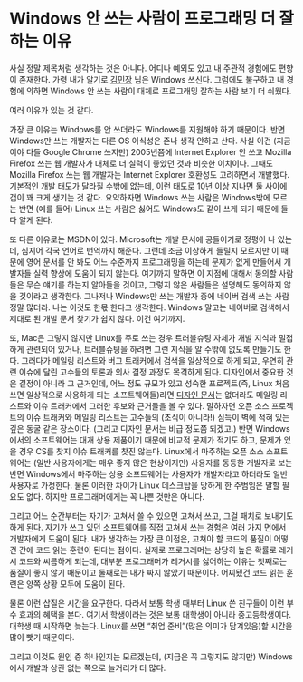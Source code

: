Windows 안 쓰는 사람이 프로그래밍 더 잘하는 이유
================================================

사실 정말 제목처럼 생각하는 것은 아니다. 어디나 예외도 있고 내 주관적 경험에도 편향이 존재한다. 가령 내가 알기로 [김민장][1] 님은 Windows 쓰신다. 그럼에도 불구하고 내 경험에 의하면 Windows 안 쓰는 사람이 대체로 프로그래밍 잘하는 사람 보기 더 쉬웠다.

여러 이유가 있는 것 같다.

가장 큰 이유는 Windows를 안 쓰더라도 Windows를 지원해야 하기 때문이다. 반면 Windows만 쓰는 개발자는 다른 OS 이식성은 존나 생각 안하고 산다. 사실 이건 (지금이야 다들 Google Chrome 쓰지만) 2005년쯤에 Internet Explorer 안 쓰고 Mozilla Firefox 쓰는 웹 개발자가 대체로 더 실력이 좋았던 것과 비슷한 이치이다. 그때도 Mozilla Firefox 쓰는 웹 개발자는 Internet Explorer 호환성도 고려하면서 개발했다. 기본적인 개발 태도가 달라질 수밖에 없는데, 이런 태도로 10년 이상 지나면 둘 사이에 갭이 꽤 크게 생기는 것 같다. 요약하자면 Windows 쓰는 사람은 Windows밖에 모르는 반면 (예를 들어) Linux 쓰는 사람은 싫어도 Windows도 같이 쓰게 되기 때문에 둘 다 알게 된다.

또 다른 이유로는 MSDN이 있다. Microsoft는 개발 문서에 공들이기로 정평이 나 있는데, 심지어 각국 언어로 번역까지 해준다. 그런데 조금 이상하게 들릴지 모르지만 이 때문에 영어 문서를 안 봐도 어느 수준까지 프로그래밍을 하는데 문제가 없게 만들어서 개발자들 실력 향상에 도움이 되지 않는다. 여기까지 말하면 이 지점에 대해서 동의할 사람들은 무슨 얘기를 하는지 알아들을 것이고, 그렇지 않은 사람들은 설명해도 동의하지 않을 것이라고 생각한다. 그나저나 Windows만 쓰는 개발자 중에 네이버 검색 쓰는 사람 정말 많더라. 나는 이것도 한몫 한다고 생각한다. Windows 말고는 네이버로 검색해서 제대로 된 개발 문서 찾기가 쉽지 않다. 이건 여기까지.

또, Mac은 그렇지 않지만 Linux를 주로 쓰는 경우 트러블슈팅 자체가 개발 지식과 밀접하게 관련되어 있거나, 트러블슈팅을 하려면 그런 지식을 알 수밖에 없도록 만들기도 한다. 그러다가 메일링 리스트와 버그 트래커에서 검색을 일상적으로 하게 되고, 우연히 관련 이슈에 달린 고수들의 토론과 의사 결정 과정도 목격하게 된다. 디자인에서 중요한 것은 결정이 아니라 그 근거인데, 어느 정도 규모가 있고 성숙한 프로젝트(즉, Linux 처음 쓰면 일상적으로 사용하게 되는 소프트웨어들)라면 [디자인 문서][2]는 없더라도 메일링 리스트와 이슈 트래커에서 그러한 후보와 근거들을 볼 수 있다. 말하자면 오픈 소스 프로젝트의 이슈 트래커와 메일링 리스트는 고수들의 (초식이 아니라!) 심득이 벽에 적혀 있는 깊은 동굴 같은 장소이다. (그리고 디자인 문서는 비급 정도쯤 되겠고.) 반면 Windows에서의 소프트웨어는 대개 상용 제품이기 때문에 비교적 문제가 적기도 하고, 문제가 있을 경우 CS를 찾지 이슈 트래커를 찾진 않는다. Linux에서 마주하는 오픈 소스 소프트웨어는 (일반 사용자에게는 매우 좋지 않은 현상이지만) 사용자를 동등한 개발자로 보는 반면 Windows에서 마주하는 상용 소프트웨어는 사용자가 개발자라고 하더라도 일반 사용자로 가정한다. 물론 이러한 차이가 Linux 데스크탑을 망하게 한 주범임은 말할 필요도 없다. 하지만 프로그래머에게는 꼭 나쁜 것만은 아니다.

그리고 어느 순간부터는 자기가 고쳐서 쓸 수 있으면 고쳐서 쓰고, 그걸 패치로 보내기도 하게 된다. 자기가 쓰고 있던 소프트웨어를 직접 고쳐서 쓰는 경험은 여러 가지 면에서 개발자에게 도움이 된다. 내가 생각하는 가장 큰 이점은, 고쳐야 할 코드의 품질이 어떻건 간에 코드 읽는 훈련이 된다는 점이다. 실제로 프로그래머는 상당히 높은 확률로 레거시 코드와 씨름하게 되는데, 대부분 프로그래머가 레거시를 싫어하는 이유는 첫째로는 품질이 좋지 않기 때문이고 둘째로는 내가 짜지 않았기 때문이다. 어찌됐건 코드 읽는 훈련은 양쪽 상황 모두에 도움이 된다.

물론 이런 삽질은 시간을 요구한다. 따라서 보통 학생 때부터 Linux 쓴 친구들이 이런 부수 효과의 혜택을 본다. 여기서 학생이라는 것은 보통 대학생이 아니라 중고등학생이다. 대학생 때 시작하면 늦는다. Linux를 쓰면 “취업 준비”(많은 의미가 담겨있음)할 시간을 많이 뺏기 때문이다.

그리고 이것도 원인 중 하나인지는 모르겠는데, (지금은 꼭 그렇지도 않지만) Windows에서 개발과 상관 없는 쪽으로 놀거리가 더 많다.

[1]: http://minjang.egloos.com/
[2]: http://blog.dahlia.kr/post/22257352642
